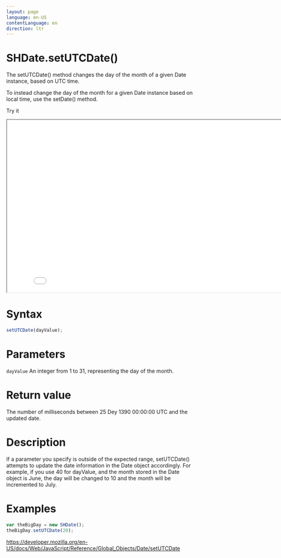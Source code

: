 ```yaml
---
layout: page
language: en-US
contentLanguage: en
direction: ltr
---
```


# SHDate.setUTCDate()

The setUTCDate() method changes the day of the month of a given Date instance, based on UTC time.

To instead change the day of the month for a given Date instance based on local time, use the setDate() method.

Try it

<iframe style="width: 830px; height: 460px;" src="/SHDateTime-js/examples/live.html?function=setUTCDate" title="MDN Web Docs Interactive Example" loading="lazy"></iframe>
<br/>

# Syntax

```js
setUTCDate(dayValue);
```

# Parameters

<code>dayValue</code>
An integer from 1 to 31, representing the day of the month.

# Return value

The number of milliseconds between 25 Dey 1390 00:00:00 UTC and the updated date.

# Description

If a parameter you specify is outside of the expected range, setUTCDate() attempts to update the date information in the Date object accordingly. For example, if you use 40 for dayValue, and the month stored in the Date object is June, the day will be changed to 10 and the month will be incremented to July.

# Examples

```js
var theBigDay = new SHDate();
theBigDay.setUTCDate(20);
```

https://developer.mozilla.org/en-US/docs/Web/JavaScript/Reference/Global_Objects/Date/setUTCDate
